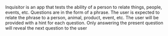 Inquisitor is an app that tests the ability of a person to relate things, people, events, etc.
Questions are in the form of a phrase. The user is expected to relate the phrase to a person, animal, product, event, etc.
The user will be provided with a hint for each question. Only answering the present question will reveal the next question to the user
